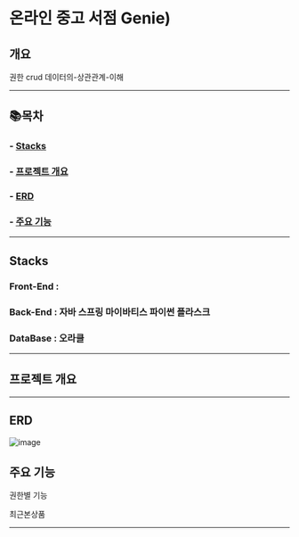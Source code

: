 # 온라인 중고 서점 Genie)

## 개요

권한 crud 데이터의-상관관계-이해 


* * *

## 📚목차
###   - [Stacks](#Stacks)
###   - [프로젝트 개요](#프로젝트-개요)
###   - [ERD](#ERD)
###   - [주요 기능](#주요-기능)

* * *

## Stacks
### Front-End :

### Back-End : 자바 스프링 마이바티스 파이썬 플라스크 

### DataBase : 오라클

* * *



## 프로젝트 개요   
* * *
## ERD
![image](https://github.com/Maksimssi/genie/assets/142511332/03f10079-b971-478a-9c3a-0e5dae596c4c)

## 주요 기능

권한별 기능

최근본상품



* * *
